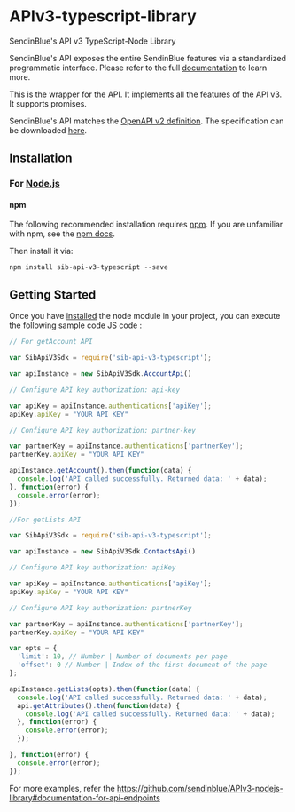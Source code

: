 # APIv3-typescript-library
SendinBlue's API v3 TypeScript-Node Library

SendinBlue's API exposes the entire SendinBlue features via a standardized programmatic interface. Please refer to the full [documentation](https://developers.sendinblue.com) to learn more.

This is the wrapper for the API. It implements all the features of the API v3. It supports promises.

SendinBlue's API matches the [OpenAPI v2 definition](https://www.openapis.org/). The specification can be downloaded [here](https://api.sendinblue.com/v3/swagger_definition.yml).

## Installation

### For [Node.js](https://nodejs.org/)

#### npm

The following recommended installation requires [npm](https://npmjs.org/). If you are unfamiliar with npm, see the [npm docs](https://npmjs.org/doc/).

Then install it via:

```shell
npm install sib-api-v3-typescript --save
```

## Getting Started

Once you have [installed](#installation) the node module in your project, you can execute the following sample code JS code :

```javascript
// For getAccount API

var SibApiV3Sdk = require('sib-api-v3-typescript');

var apiInstance = new SibApiV3Sdk.AccountApi()

// Configure API key authorization: api-key

var apiKey = apiInstance.authentications['apiKey'];
apiKey.apiKey = "YOUR API KEY"

// Configure API key authorization: partner-key

var partnerKey = apiInstance.authentications['partnerKey'];
partnerKey.apiKey = "YOUR API KEY"

apiInstance.getAccount().then(function(data) {
  console.log('API called successfully. Returned data: ' + data);
}, function(error) {
  console.error(error);
});


```

```javascript
//For getLists API

var SibApiV3Sdk = require('sib-api-v3-typescript');

var apiInstance = new SibApiV3Sdk.ContactsApi()

// Configure API key authorization: apiKey

var apiKey = apiInstance.authentications['apiKey'];
apiKey.apiKey = "YOUR API KEY"

// Configure API key authorization: partnerKey

var partnerKey = apiInstance.authentications['partnerKey'];
partnerKey.apiKey = "YOUR API KEY"

var opts = {
  'limit': 10, // Number | Number of documents per page
  'offset': 0 // Number | Index of the first document of the page
};

apiInstance.getLists(opts).then(function(data) {
  console.log('API called successfully. Returned data: ' + data);
  api.getAttributes().then(function(data) {
    console.log('API called successfully. Returned data: ' + data);
  }, function(error) {
    console.error(error);
  });

}, function(error) {
  console.error(error);
});


```


For more examples, refer the https://github.com/sendinblue/APIv3-nodejs-library#documentation-for-api-endpoints

